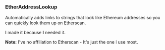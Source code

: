 ### EtherAddressLookup

Automatically adds links to strings that look like Ethereum addresses so you can quickly look them up on Etherscan.

I made it because I needed it.

**Note:** I've no affiliation to Etherscan - It's just the one I use most.

